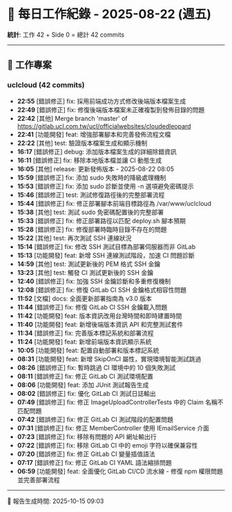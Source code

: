 # 📅 每日工作紀錄 - 2025-08-22 (週五)

**統計**: 工作 42 + Side 0 = 總計 42 commits

---

## 💼 工作專案

### uclcloud (42 commits)

- **22:55** [錯誤修正] fix: 採用前端成功方式修改後端版本檔案生成
- **22:49** [錯誤修正] fix: 修復後端版本檔案未正確複製到發佈目錄的問題
- **22:42** [其他] Merge branch 'master' of https://gitlab.ucl.com.tw/ucl/officialwebsites/cloudedleopard
- **22:41** [功能開發] feat: 增強部署腳本和完善發佈流程文檔
- **22:22** [其他] test: 驗證版本檔案生成和顯示機制
- **16:17** [錯誤修正] debug: 添加版本檔案生成的詳細除錯資訊
- **16:11** [錯誤修正] fix: 移除本地版本檔並讓 CI 動態生成
- **16:05** [其他] release: 更新發佈版本 - 2025-08-22 08:05
- **15:59** [錯誤修正] fix: 添加 sudo 失敗時的降級處理機制
- **15:53** [錯誤修正] fix: 添加 sudo 診斷並使用 -n 選項避免密碼提示
- **15:46** [錯誤修正] test: 測試修復路徑後的完整部署流程
- **15:44** [錯誤修正] fix: 修正部署腳本前端目標路徑為 /var/www/uclcloud
- **15:38** [其他] test: 測試 sudo 免密碼配置後的完整部署
- **15:33** [錯誤修正] fix: 修正部署路徑以匹配 deploy.sh 腳本預期
- **15:28** [錯誤修正] fix: 修復部署時臨時目錄不存在的問題
- **15:22** [其他] test: 再次測試 SSH 連線狀況
- **15:14** [錯誤修正] fix: 修改 SSH 測試目標為部署伺服器而非 GitLab
- **15:13** [功能開發] feat: 新增 SSH 連線測試階段，加速 CI 問題診斷
- **14:59** [其他] test: 測試更新後的 PEM 格式 SSH 金鑰
- **13:23** [其他] test: 觸發 CI 測試更新後的 SSH 金鑰
- **12:40** [錯誤修正] fix: 加強 SSH 金鑰診斷和多重修復機制
- **12:08** [錯誤修正] fix: 修復 GitLab CI SSH 金鑰格式相容性問題
- **11:52** [文檔] docs: 全面更新部署指南為 v3.0 版本
- **11:44** [錯誤修正] fix: 修復 GitLab CI SSH 金鑰載入問題
- **11:42** [功能開發] feat: 版本資訊改用台灣時間和即時建置時間
- **11:40** [功能開發] feat: 新增後端版本資訊 API 和完整測試套件
- **11:34** [錯誤修正] fix: 完善版本標記系統和部署流程
- **11:24** [功能開發] feat: 新增前端版本資訊顯示系統
- **10:05** [功能開發] feat: 配置自動部署和版本標記系統
- **08:31** [功能開發] feat: 新增 SkipOnCI 屬性，實現環境智能測試跳過
- **08:26** [錯誤修正] fix: 暫時跳過 CI 環境中的 10 個失敗測試
- **08:11** [錯誤修正] fix: 修正 GitLab CI 測試環境配置
- **08:06** [功能開發] feat: 添加 JUnit 測試報告生成
- **08:02** [錯誤修正] fix: 優化 GitLab CI 測試日誌輸出
- **07:49** [錯誤修正] fix: 修正 ImageUploadControllerTests 中的 Claim 名稱不匹配問題
- **07:42** [錯誤修正] fix: 修正 GitLab CI 測試階段的配置問題
- **07:31** [錯誤修正] fix: 修正 MemberController 使用 IEmailService 介面
- **07:23** [錯誤修正] fix: 移除有問題的 API 網址輸出行
- **07:22** [錯誤修正] fix: 移除 GitLab CI 中的 emoji 字符以確保兼容性
- **07:20** [錯誤修正] fix: 修正 GitLab CI 變量插值語法
- **07:17** [錯誤修正] fix: 修正 GitLab CI YAML 語法縮排問題
- **06:59** [功能開發] feat: 全面優化 GitLab CI/CD 流水線 - 修復 npm 權限問題並完善部署流程

---

📅 報告生成時間: 2025-10-15 09:03
